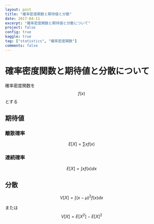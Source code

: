 ```yaml
---
layout: post
title: "確率密度関数と期待値と分散"
date: 2017-04-11
excerpt: "確率密度関数と期待値と分散について"
project: false
config: true
kaggle: true
tag: ["statistics", "確率密度関数"]
comments: false
---
```


# 確率密度関数と期待値と分散について
確率密度関数を$$f(x)$$とする  

## 期待値

### 離散確率

$$
E[X] = \sum x f(x)
$$

### 連続確率

$$
E[X] = \int x f(x) dx
$$

## 分散

$$
V[X] = \int (x-\mu)^2f(x)dx
$$

または
$$
V[X] = E[X^2] - {E[X]}^2
$$

